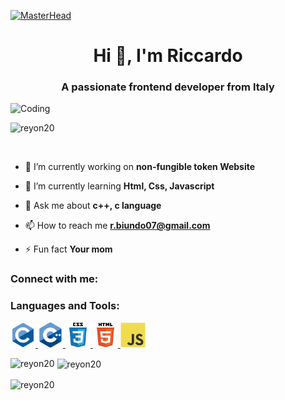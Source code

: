 [![MasterHead](https://images.gamebanana.com/img/ss/mods/5f5797598ca13.jpg)](https://rishavchanda.io)
<h1 align="center">Hi 👋, I'm Riccardo</h1>
<h3 align="center">A passionate frontend developer from Italy</h3>
<img aling="right" alt="Coding" width="400" src="https://media.tenor.com/sav9-KRqVEoAAAAC/kirby.gif">

<p align="left"> <img src="https://komarev.com/ghpvc/?username=reyon20&label=Profile%20views&color=0e75b6&style=flat" alt="reyon20" /> </p>

<p align="left"> <a href="https://twitter.com/" target="blank"><img src="https://img.shields.io/twitter/follow/?logo=twitter&style=for-the-badge" alt="" /></a> </p>

- 🔭 I’m currently working on **non-fungible token Website**

- 🌱 I’m currently learning **Html, Css, Javascript**

- 💬 Ask me about **c++, c language**

- 📫 How to reach me **r.biundo07@gmail.com**

- ⚡ Fun fact **Your mom**

<h3 align="left">Connect with me:</h3>
<p align="left">
</p>

<h3 align="left">Languages and Tools:</h3>
<p align="left"> <a href="https://www.cprogramming.com/" target="_blank" rel="noreferrer"> <img src="https://raw.githubusercontent.com/devicons/devicon/master/icons/c/c-original.svg" alt="c" width="40" height="40"/> </a> <a href="https://www.w3schools.com/cpp/" target="_blank" rel="noreferrer"> <img src="https://raw.githubusercontent.com/devicons/devicon/master/icons/cplusplus/cplusplus-original.svg" alt="cplusplus" width="40" height="40"/> </a> <a href="https://www.w3schools.com/css/" target="_blank" rel="noreferrer"> <img src="https://raw.githubusercontent.com/devicons/devicon/master/icons/css3/css3-original-wordmark.svg" alt="css3" width="40" height="40"/> </a> <a href="https://www.w3.org/html/" target="_blank" rel="noreferrer"> <img src="https://raw.githubusercontent.com/devicons/devicon/master/icons/html5/html5-original-wordmark.svg" alt="html5" width="40" height="40"/> </a> <a href="https://developer.mozilla.org/en-US/docs/Web/JavaScript" target="_blank" rel="noreferrer"> <img src="https://raw.githubusercontent.com/devicons/devicon/master/icons/javascript/javascript-original.svg" alt="javascript" width="40" height="40"/> </a> </p>

<p><img align="left" src="https://github-readme-stats.vercel.app/api/top-langs?username=reyon20&show_icons=true&locale=en&layout=compact" alt="reyon20" /></p>

<p>&nbsp;<img align="center" src="https://github-readme-stats.vercel.app/api?username=reyon20&show_icons=true&locale=en" alt="reyon20" /></p>

<p><img align="center" src="https://github-readme-streak-stats.herokuapp.com/?user=reyon20&" alt="reyon20" /></p>
